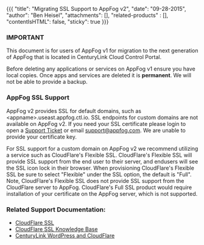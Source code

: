 {{{
  "title": "Migrating SSL Support to AppFog v2",
  "date": "09-28-2015",
  "author": "Ben Heisel",
  "attachments": [],
  "related-products" : [],
  "contentIsHTML": false,
  "sticky": true
}}}

### IMPORTANT

This document is for users of AppFog v1 for migration to the next generation of AppFog that is located in CenturyLink Cloud Control Portal.

Before deleting any applications or services on AppFog v1 ensure you have local copies. Once apps and services are deleted it is **permanent**. We will not be able to provide a backup.

### AppFog SSL Support

AppFog v2 provides SSL for default domains, such as &lt;appname&gt;.useast.appfog.ctl.io. SSL endpoints for custom domains are not available on AppFog v2. If you need your SSL certificate please login to open a [Support Ticket](https://support.appfog.com) or email support@appfog.com. We are unable to provide your certificate key.


For SSL support for a custom domain on AppFog v2 we recommend utilizing a service such as CloudFlare's Flexible SSL. CloudFlare's Flexible SSL will provide SSL support from the end user to their server, and endusers will see the SSL icon lock in their browser. When provisioning CloudFlare's Flexible SSL be sure to select "Flexible" under the SSL option, the default is "Full". Note, CloudFlare's Flexible SSL does not provide SSL support from the CloudFlare server to AppFog. CloudFlare's Full SSL product would require installation of your certificate on the AppFog server, which is not supported.


### Related Support Documentation:
* [CloudFlare SSL](https://www.cloudflare.com/ssl)
* [CloudFlare SSL Knowledge Base](https://support.cloudflare.com/hc/en-us/categories/200276247)
* [CenturyLink WordPress and CloudFlare](../wordpress/wordpress-cloudflare-ssl-configuration.md)
